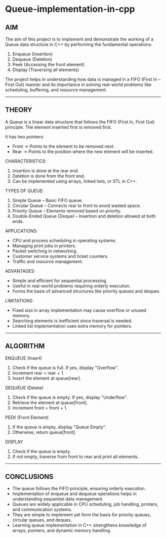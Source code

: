 # Queue-implementation-in-cpp

AIM
--------------------------------------------------
The aim of this project is to implement and demonstrate the working of a Queue data structure in C++ by performing the fundamental operations:
1. Enqueue (Insertion)
2. Dequeue (Deletion)
3. Peek (Accessing the front element)
4. Display (Traversing all elements)

The project helps in understanding how data is managed in a FIFO (First In – First Out) manner and its importance in solving real-world problems like scheduling, buffering, and resource management.


--------------------------------------------------
THEORY
--------------------------------------------------
A Queue is a linear data structure that follows the FIFO (First In, First Out) principle. 
The element inserted first is removed first.

It has two pointers:
- Front → Points to the element to be removed next.
- Rear  → Points to the position where the new element will be inserted.

CHARACTERISTICS:
1. Insertion is done at the rear end.
2. Deletion is done from the front end.
3. Can be implemented using arrays, linked lists, or STL in C++.

TYPES OF QUEUE:
1. Simple Queue – Basic FIFO queue.
2. Circular Queue – Connects rear to front to avoid wasted space.
3. Priority Queue – Elements removed based on priority.
4. Double-Ended Queue (Deque) – Insertion and deletion allowed at both ends.

APPLICATIONS:
- CPU and process scheduling in operating systems.
- Managing print jobs in printers.
- Packet switching in networking.
- Customer service systems and ticket counters.
- Traffic and resource management.

ADVANTAGES:
- Simple and efficient for sequential processing.
- Useful in real-world problems requiring orderly execution.
- Forms the basis of advanced structures like priority queues and deques.

LIMITATIONS:
- Fixed size in array implementation may cause overflow or unused memory.
- Searching elements is inefficient since traversal is needed.
- Linked list implementation uses extra memory for pointers.


--------------------------------------------------
ALGORITHM
--------------------------------------------------
ENQUEUE (Insert)
1. Check if the queue is full. If yes, display "Overflow".
2. Increment rear = rear + 1.
3. Insert the element at queue[rear].

DEQUEUE (Delete)
1. Check if the queue is empty. If yes, display "Underflow".
2. Retrieve the element at queue[front].
3. Increment front = front + 1.

PEEK (Front Element)
1. If the queue is empty, display "Queue Empty".
2. Otherwise, return queue[front].

DISPLAY
1. Check if the queue is empty.
2. If not empty, traverse from front to rear and print all elements.


--------------------------------------------------
CONCLUSIONS
--------------------------------------------------
- The queue follows the FIFO principle, ensuring orderly execution.
- Implementation of enqueue and dequeue operations helps in understanding sequential data management.
- Queues are widely applicable in CPU scheduling, job handling, printers, and communication systems.
- They are simple to implement yet form the basis for priority queues, circular queues, and deques.
- Learning queue implementation in C++ strengthens knowledge of arrays, pointers, and dynamic memory handling.
